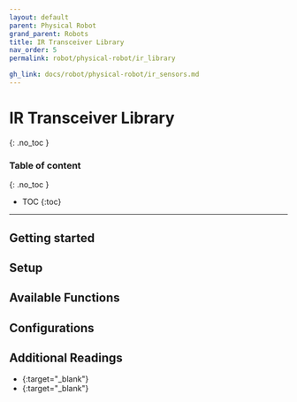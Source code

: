 ```yaml
---
layout: default
parent: Physical Robot
grand_parent: Robots
title: IR Transceiver Library
nav_order: 5
permalink: robot/physical-robot/ir_library

gh_link: docs/robot/physical-robot/ir_sensors.md
---
```


# IR Transceiver Library
{: .no_toc }

### Table of content
{: .no_toc }
- TOC
{:toc}

----
## Getting started


## Setup


## Available Functions


##  Configurations


## Additional Readings

- [](){:target="_blank"}
- [](){:target="_blank"}
